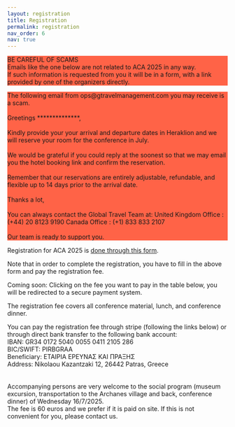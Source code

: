 ```yaml
---
layout: registration
title: Registration
permalink: registration
nav_order: 6
nav: true
---
```



<p style="background-color:Tomato;">
BE CAREFUL OF SCAMS
<br>
Emails like the one below are not related to ACA 2025 in any way.
<br>
If such information is requested from you it will be in a form, with a link 
provided by one of the organizers directly.
</p>

<p style="background-color:Tomato;">
The following email from ops@gtravelmanagement.com you may receive is a scam. 
<br><br>
Greetings **************,
<br><br>
Kindly provide your your arrival and departure dates in Heraklion and we will reserve your room for the conference in July.
<br><br>
We would be grateful if you could reply at the soonest so that we may email you the hotel booking link and confirm the reservation.
<br><br>
Remember that our reservations are entirely adjustable, refundable, and flexible up to 14 days prior to the arrival date.
<br><br>
Thanks a lot,
<br><br>
You can always contact the Global Travel Team at:
United Kingdom Office : (+44) 20 8123 9190
Canada Office : (+1) 833 833 2107
<br><br>
Our team is ready to support you.
</p>

Registration for ACA 2025 is [done through this form](https://forms.gle/oMYJXoRNfHN1kzpL7). 

Note that in order to complete the registration, you have to fill in the above form and pay the registration fee. 

Coming soon: Clicking on the fee you want to pay in the table below, you will be redirected to a secure payment system. 

The registration fee covers all conference material, lunch, and conference dinner.

You can pay the registration fee through stripe (following the links below) or 
through direct bank transfer to the following bank account:
<br>
IBAN: GR34 0172 5040 0055 0411 2105 286
<br>
BIC/SWIFT: PIRBGRAA
<br>
Beneficiary: ΕΤΑΙΡΙΑ ΕΡΕΥΝΑΣ ΚΑΙ ΠΡΑΞΗΣ
<br>
Address: Nikolaou Kazantzaki 12, 26442 Patras, Greece
<br>
<br><br>
Accompanying persons are very welcome to the social program (museum excursion, transportation to the Archanes village and back, conference dinner) of Wednesday 16/7/2025. 
<br>
The fee is 60 euros and we prefer if it is paid on site. If this is not convenient for you, please contact us.
<br><br>